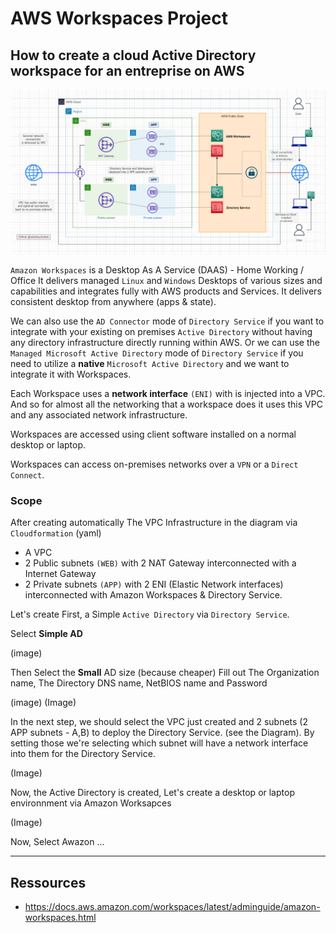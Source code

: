 # AWS Workspaces Project

## How to create a cloud Active Directory workspace for an entreprise on AWS

![This is an image](https://github.com/stanleycharles/AWS/blob/main/AWS%20Workspaces%20Project/AWS%20Workspaces%20Diagram.png)

`Amazon Workspaces` is a Desktop As A Service (DAAS) - Home Working / Office
It delivers managed `Linux` and `Windows` Desktops of various sizes and capabilities and integrates fully with AWS products and Services. It delivers consistent desktop from anywhere (apps & state).

We can also use the ``AD Connector`` mode of ``Directory Service`` if you want to integrate with your existing on premises ``Active Directory`` without having any directory infrastructure directly running within AWS. Or we can use the ``Managed Microsoft Active Directory`` mode of ``Directory Service`` if you need to utilize a **native** ``Microsoft Active Directory`` and we want to integrate it with Workspaces.

Each Workspace uses a **network interface** ``(ENI)`` with is injected into a VPC. And so for almost all the networking that a workspace does it uses this VPC and any associated network infrastructure.

Workspaces are accessed using client software installed on a normal desktop or laptop.

Workspaces can access on-premises networks over a ``VPN`` or a ``Direct Connect``.

### Scope

After creating automatically The VPC Infrastructure in the diagram via ``Cloudformation`` (yaml)
 - A VPC
 - 2 Public subnets ``(WEB)`` with 2 NAT Gateway interconnected with a Internet Gateway 
 - 2 Private subnets ``(APP)`` with 2 ENI (Elastic Network interfaces) interconnected with Amazon Workspaces & Directory Service.

Let's create First, a Simple ``Active Directory`` via ``Directory Service``.

Select **Simple AD**

(image)

Then Select the **Small** AD size (because cheaper)
Fill out The Organization name, The Directory DNS name, NetBIOS name and Password

(image)
(Image)

In the next step, we should select the VPC just created and 2 subnets (2 APP subnets - A,B) to deploy the Directory Service. (see the Diagram).
By setting those we're selecting which subnet will have a network interface into them for the Directory Service.

(Image)

Now, the Active Directory is created, Let's create a desktop or laptop environnment via Amazon Worksapces

(Image)


Now, Select Awazon ...










  ---
  
  ## Ressources
   - https://docs.aws.amazon.com/workspaces/latest/adminguide/amazon-workspaces.html
   

